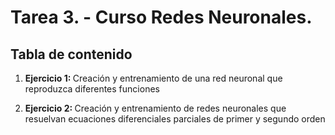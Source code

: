 # Tarea 3. - Curso Redes Neuronales. 
## Tabla de contenido

<ol>

<li><p> <strong>Ejercicio 1: </strong> Creación y entrenamiento de una red neuronal que reproduzca diferentes funciones</p> </li>
<li><p> <strong>Ejercicio 2: </strong> Creación y entrenamiento de redes neuronales que resuelvan ecuaciones diferenciales parciales de primer y segundo orden</p></li>

</ol>
